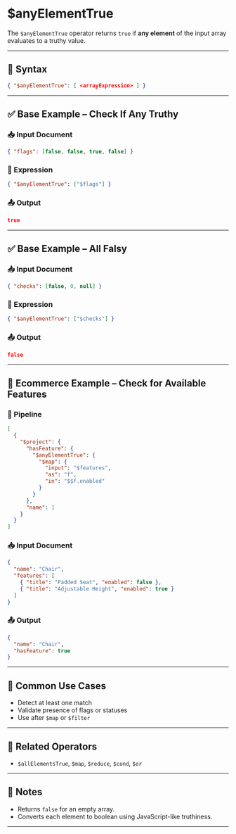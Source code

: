 # $anyElementTrue

The `$anyElementTrue` operator returns `true` if **any element** of the input array evaluates to a truthy value.

---

## 📌 Syntax

```json
{ "$anyElementTrue": [ <arrayExpression> ] }
```

---

## ✅ Base Example – Check If Any Truthy

### 📥 Input Document

```json
{ "flags": [false, false, true, false] }
```

### 📌 Expression

```json
{ "$anyElementTrue": ["$flags"] }
```

### 📤 Output

```json
true
```

---

## ✅ Base Example – All Falsy

### 📥 Input Document

```json
{ "checks": [false, 0, null] }
```

### 📌 Expression

```json
{ "$anyElementTrue": ["$checks"] }
```

### 📤 Output

```json
false
```

---

## 🧱 Ecommerce Example – Check for Available Features

### 📌 Pipeline

```json
[
  {
    "$project": {
      "hasFeature": {
        "$anyElementTrue": {
          "$map": {
            "input": "$features",
            "as": "f",
            "in": "$$f.enabled"
          }
        }
      },
      "name": 1
    }
  }
]
```

### 📥 Input Document

```json
{
  "name": "Chair",
  "features": [
    { "title": "Padded Seat", "enabled": false },
    { "title": "Adjustable Height", "enabled": true }
  ]
}
```

### 📤 Output

```json
{
  "name": "Chair",
  "hasFeature": true
}
```

---

## 🔧 Common Use Cases

- Detect at least one match
- Validate presence of flags or statuses
- Use after `$map` or `$filter`

---

## 🔗 Related Operators

- `$allElementsTrue`, `$map`, `$reduce`, `$cond`, `$or`

---

## 🧠 Notes

- Returns `false` for an empty array.
- Converts each element to boolean using JavaScript-like truthiness.

---
